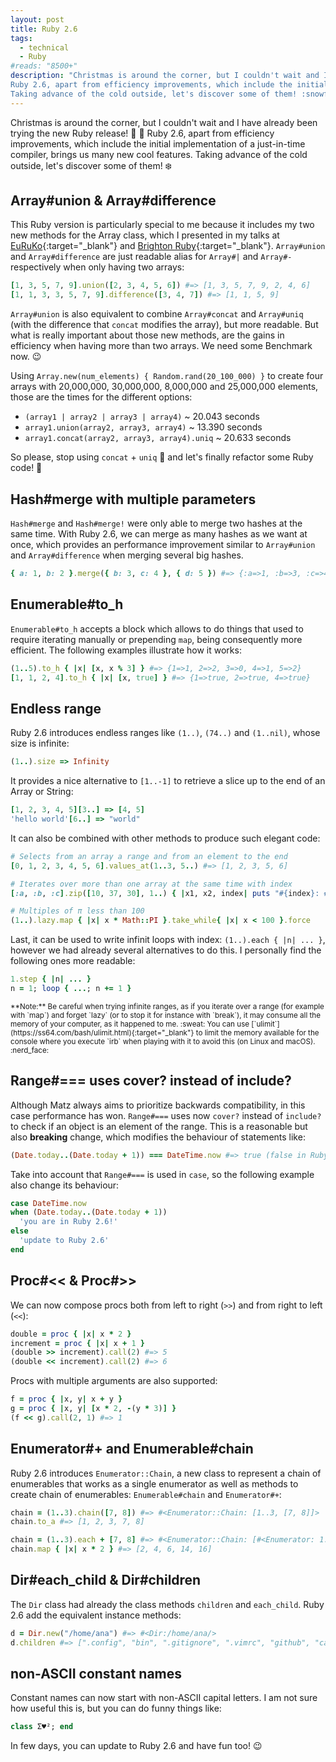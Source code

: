 ```yaml
---
layout: post
title: Ruby 2.6
tags:
  - technical
  - Ruby
#reads: "8500+"
description: "Christmas is around the corner, but I couldn't wait and I have already been trying the new Ruby release! :christmas_tree: :tada:
Ruby 2.6, apart from efficiency improvements, which include the initial implementation of a just-in-time compiler, brings us many new cool features.
Taking advance of the cold outside, let's discover some of them! :snowflake:"
---
```


Christmas is around the corner, but I couldn't wait and I have already been trying the new Ruby release! :christmas_tree: :tada:
Ruby 2.6, apart from efficiency improvements, which include the initial implementation of a just-in-time compiler, brings us many new cool features.
Taking advance of the cold outside, let's discover some of them! :snowflake:


## Array#union & Array#difference

This Ruby version is particularly special to me because it includes my two new methods for the Array class, which I presented in my talks at [EuRuKo](https://youtu.be/jUc8InwoA-E?t=2m54s){:target="_blank"} and [Brighton Ruby](https://brightonruby.com/2018/lets-refactor-some-ruby-code-ana-martinez){:target="_blank"}. `Array#union` and `Array#difference` are just readable alias for `Array#|` and `Array#-` respectively when only having two arrays:

```ruby
[1, 3, 5, 7, 9].union([2, 3, 4, 5, 6]) #=> [1, 3, 5, 7, 9, 2, 4, 6]
[1, 1, 3, 3, 5, 7, 9].difference([3, 4, 7]) #=> [1, 1, 5, 9]
```

`Array#union` is also equivalent to combine `Array#concat` and `Array#uniq` (with the difference that `concat` modifies the array), but more readable.
But what is really important about those new methods, are the gains in efficiency when having more than two arrays.
We need some Benchmark now. :wink:

Using `Array.new(num_elements) { Random.rand(20_100_000) }` to create four arrays with 20,000,000, 30,000,000, 8,000,000 and 25,000,000 elements, those are the times for the different options:

- `(array1 | array2 | array3 | array4)`             ~ 20.043 seconds
- `array1.union(array2, array3, array4)`            ~ 13.390 seconds
- `array1.concat(array2, array3, array4).uniq`      ~ 20.633 seconds

So please, stop using `concat` + `uniq` :pray: and let's finally refactor some Ruby code! :tada:


## Hash#merge with multiple parameters

`Hash#merge` and `Hash#merge!` were only able to merge two hashes at the same time.
With Ruby 2.6, we can merge as many hashes as we want at once, which provides an performance improvement similar to `Array#union` and `Array#difference` when merging several big hashes.

```ruby
{ a: 1, b: 2 }.merge({ b: 3, c: 4 }, { d: 5 }) #=> {:a=>1, :b=>3, :c=>4, :d=>5}
```

## Enumerable#to_h

`Enumerable#to_h` accepts a block which allows to do things that used to require iterating manually or prepending `map`, being consequently more efficient.
The following examples illustrate how it works:

```ruby
(1..5).to_h { |x| [x, x % 3] } #=> {1=>1, 2=>2, 3=>0, 4=>1, 5=>2}
[1, 1, 2, 4].to_h { |x| [x, true] } #=> {1=>true, 2=>true, 4=>true}
```


## Endless range

Ruby 2.6 introduces endless ranges like `(1..)`, `(74..)` and `(1..nil)`, whose size is infinite:

```ruby
(1..).size => Infinity
```

It provides a nice alternative to `[1..-1]` to retrieve a slice up to the end of an Array or String:

```ruby
[1, 2, 3, 4, 5][3..] => [4, 5]
'hello world'[6..] => "world"
```

It can also be combined with other methods to produce such elegant code:

```ruby
# Selects from an array a range and from an element to the end
[0, 1, 2, 3, 4, 5, 6].values_at(1..3, 5..) #=> [1, 2, 3, 5, 6]

# Iterates over more than one array at the same time with index
[:a, :b, :c].zip([10, 37, 30], 1..) { |x1, x2, index| puts "#{index}: #{x1} #{x2}" }

# Multiples of π less than 100
(1..).lazy.map { |x| x * Math::PI }.take_while{ |x| x < 100 }.force
```

Last, it can be used to write infinit loops with index: `(1..).each { |n| ... }`, however we had already several alternatives to do this.
I personally find the following ones more readable:

```ruby
1.step { |n| ... }
n = 1; loop { ...; n += 1 }
```

<small>
**Note:** Be careful when trying infinite ranges, as if you iterate over a range (for example with `map`) and forget `lazy` (or to stop it for instance with `break`), it may consume all the memory of your computer, as it happened to me. :sweat:
You can use [`ulimit`](https://ss64.com/bash/ulimit.html){:target="_blank"} to limit the memory available for the console where you execute `irb` when playing with it to avoid this (on Linux and macOS). :nerd_face:
</small>


## Range#=== uses cover? instead of include?

Although Matz always aims to prioritize backwards compatibility, in this case performance has won.
`Range#===` uses now `cover?` instead of `include?` to check if an object is an element of the range.
This is a reasonable but also **breaking** change, which modifies the behaviour of statements like:

```ruby
(Date.today..(Date.today + 1)) === DateTime.now #=> true (false in Ruby 2.5)
```

Take into account that `Range#===` is used in `case`, so the following example also change its behaviour:

```ruby
case DateTime.now
when (Date.today..(Date.today + 1))
  'you are in Ruby 2.6!'
else
  'update to Ruby 2.6'
end
```


## Proc#<< & Proc#>>

We can now compose procs both from left to right (`>>`) and from right to left (`<<`):

```ruby
double = proc { |x| x * 2 }
increment = proc { |x| x + 1 }
(double >> increment).call(2) #=> 5
(double << increment).call(2) #=> 6
```

Procs with multiple arguments are also supported:

```ruby
f = proc { |x, y| x + y }
g = proc { |x, y| [x * 2, -(y * 3)] }
(f << g).call(2, 1) #=> 1
```

## Enumerator#+ and Enumerable#chain

Ruby 2.6 introduces `Enumerator::Chain`, a new class to represent a chain of enumerables that works as a single enumerator as well as methods to create chain of enumerables: `Enumerable#chain` and `Enumerator#+`:

```ruby
chain = (1..3).chain([7, 8]) #=> #<Enumerator::Chain: [1..3, [7, 8]]>
chain.to_a #=> [1, 2, 3, 7, 8]

chain = (1..3).each + [7, 8] #=> #<Enumerator::Chain: [#<Enumerator: 1..3:each>, [7, 8]]>
chain.map { |x| x * 2 } #=> [2, 4, 6, 14, 16]
```

## Dir#each_child & Dir#children

The `Dir` class had already the class methods `children` and `each_child`.
Ruby 2.6 add the equivalent instance methods:

```ruby
d = Dir.new("/home/ana") #=> #<Dir:/home/ana/>
d.children #=> [".config", "bin", ".gitignore", ".vimrc", "github", "cat_pictures", ".bashrc", "VirtualBox VMs"]
```


## non-ASCII constant names

Constant names can now start with non-ASCII capital letters.
I am not sure how useful this is, but you can do funny things like:

```ruby
class Σ♥²; end
```


In few days, you can update to Ruby 2.6 and have fun too! :wink:

